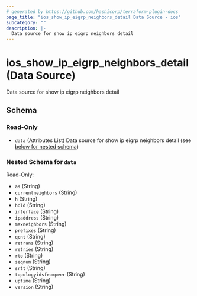 ```yaml
---
# generated by https://github.com/hashicorp/terraform-plugin-docs
page_title: "ios_show_ip_eigrp_neighbors_detail Data Source - ios"
subcategory: ""
description: |-
  Data source for show ip eigrp neighbors detail
---
```


# ios_show_ip_eigrp_neighbors_detail (Data Source)

Data source for show ip eigrp neighbors detail



<!-- schema generated by tfplugindocs -->
## Schema

### Read-Only

- `data` (Attributes List) Data source for show ip eigrp neighbors detail (see [below for nested schema](#nestedatt--data))

<a id="nestedatt--data"></a>
### Nested Schema for `data`

Read-Only:

- `as` (String)
- `currentneighbors` (String)
- `h` (String)
- `hold` (String)
- `interface` (String)
- `ipaddress` (String)
- `maxneighbors` (String)
- `prefixes` (String)
- `qcnt` (String)
- `retrans` (String)
- `retries` (String)
- `rto` (String)
- `seqnum` (String)
- `srtt` (String)
- `topologyidsfrompeer` (String)
- `uptime` (String)
- `version` (String)
